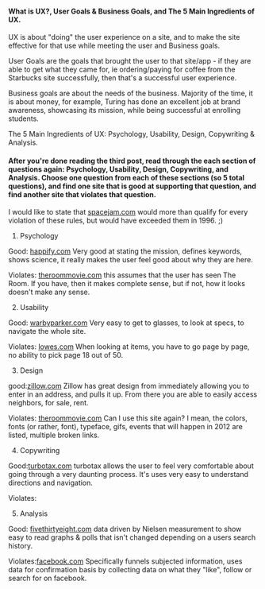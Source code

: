 #### What is UX?, User Goals & Business Goals, and The 5 Main Ingredients of UX.

UX is about "doing" the user experience on a site, and to make the site effective for that use while meeting the user and Business goals.  

User Goals are the goals that brought the user to that site/app - if they are able to get what they came for, ie ordering/paying for coffee from the Starbucks site successfully, then that's a successful user experience.

Business goals are about the needs of the business.  Majority of the time, it is about money, for example, Turing has done an excellent job at brand awareness, showcasing its mission, while being successful at enrolling students.  

The 5 Main Ingredients of UX:
Psychology, Usability, Design, Copywriting & Analysis.


#### After you're done reading the third post, read through the each section of questions again: Psychology, Usability, Design, Copywriting, and Analysis. Choose one question from each of these sections (so 5 total questions), and find one site that is good at supporting that question, and find another site that violates that question.

I would like to state that <a href="www.spacejam.com">spacejam.com</a> would more than qualify for every violation of these rules, but would have exceeded them in 1996. ;)

1. Psychology

Good: <a href="www.happify.com">happify.com</a>
Very good at stating the mission, defines keywords, shows science, it really makes the user feel good about why they are here.

Violates: <a href="www.theroommovie.com">theroommovie.com</a> this assumes that the user has seen The Room.  If you have, then it makes complete sense, but if not, how it looks doesn't make any sense.

2. Usability

Good: <a href="www.warbyparker.com">warbyparker.com</a> Very easy to get to glasses, to look at specs, to navigate the whole site.

Violates: <a href="www.lowes.com">lowes.com</a> When looking at items, you have to go page by page, no ability to pick page 18 out of 50.  

3. Design

good:<a href="www.zillow.com">zillow.com</a>
Zillow has great design from immediately allowing you to enter in an address, and pulls it up.  From there you are able to easily access neighbors, for sale, rent.  

Violates:
<a href="www.theroommovie.com">theroommovie.com</a>
Can I use this site again?  I mean, the colors, fonts (or rather, font), typeface, gifs, events that will happen in 2012 are listed, multiple broken links.  

4. Copywriting

Good:<a href="www.turbotax.com">turbotax.com</a>
turbotax allows the user to feel very comfortable about going through a very daunting process. It's uses very easy to understand directions and navigation.

Violates:

5. Analysis

Good: <a href="www.fivethirtyeight.com">fivethirtyeight.com</a> data driven by Nielsen measurement to show easy to read graphs & polls that isn't changed depending on a users search history.

Violates:<a href="www.facebook.com">facebook.com</a> Specifically funnels subjected information, uses data for confirmation basis by collecting data on what they "like", follow or search for on facebook.
